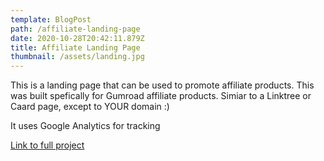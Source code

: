 ```yaml
---
template: BlogPost
path: /affiliate-landing-page
date: 2020-10-28T20:42:11.879Z
title: Affiliate Landing Page
thumbnail: /assets/landing.jpg
---
```

This is a landing page that can be used to promote affiliate products.  This was built spefically for Gumroad affiliate products. Simiar to a Linktree or Caard page, except to YOUR domain :)

It uses Google Analytics for tracking

[Link to full project](https://scottwil.com)
